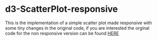 # d3-ScatterPlot-responsive

This is the implementation of a simple scatter plot made responsive with some tiny changes in the original code, if you are interested the orginal code for the non responsive version can be found [HERE](https://www.d3-graph-gallery.com/graph/scatter_basic.html)
